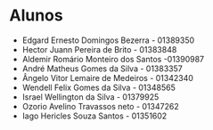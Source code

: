 # Alunos

* Edgard Ernesto Domingos Bezerra - 01389350
* Hector Juann Pereira de Brito - 01383848
* Aldemir Romário Monteiro dos Santos -01390987
* André Matheus Gomes da Silva - 01383357
* Ângelo Vitor Lemaire de Medeiros - 01342340
* Wendell Felix Gomes da Silva - 01348565
* Israel Wellington da Silva - 01379925
* Ozorio Avelino Travassos neto - 01347262
* Iago  Hericles Souza Santos - 01351602